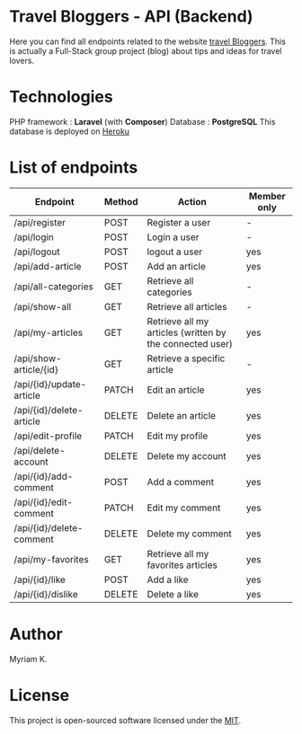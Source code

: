 
#  Travel Bloggers - API (Backend)

Here you can find all endpoints related to the website [travel Bloggers](https://vanyl.github.io/travelBloggers-frontend/#/). This is actually a Full-Stack group project (blog) about tips and ideas for travel lovers.

# Technologies
 PHP framework : **Laravel** (with **Composer**)
 Database : **PostgreSQL**
 This database is deployed on [Heroku](https://signup.heroku.com/login)

# List of endpoints

| Endpoint | Method  | Action | Member only | 
|--|--|--|--|
| /api/register | POST | Register a user | - |
| /api/login | POST | Login a user | - |
| /api/logout| POST | logout a user| yes |
| /api/add-article | POST | Add an article | yes |
| /api/all-categories | GET | Retrieve all categories | - |
| /api/show-all | GET | Retrieve all articles | - | 
| /api/my-articles| GET | Retrieve all my articles (written by the connected user) | yes |  
| /api/show-article/{id} | GET | Retrieve a specific article |- |
| /api/{id}/update-article | PATCH | Edit an article | yes | 
| /api/{id}/delete-article | DELETE | Delete an article | yes |
| /api/edit-profile | PATCH | Edit my profile | yes |
| /api/delete-account | DELETE | Delete my account | yes | 
| /api/{id}/add-comment | POST | Add a comment | yes | 
| /api/{id}/edit-comment | PATCH | Edit my comment | yes | 
| /api/{id}/delete-comment | DELETE | Delete my comment | yes | 
| /api/my-favorites | GET | Retrieve all my favorites articles | yes | 
| /api/{id}/like | POST | Add a like | yes | 
| /api/{id}/dislike| DELETE | Delete a like | yes |


# Author
Myriam K.

# License
This project is open-sourced software licensed under the [MIT](https://opensource.org/license/MIT).
